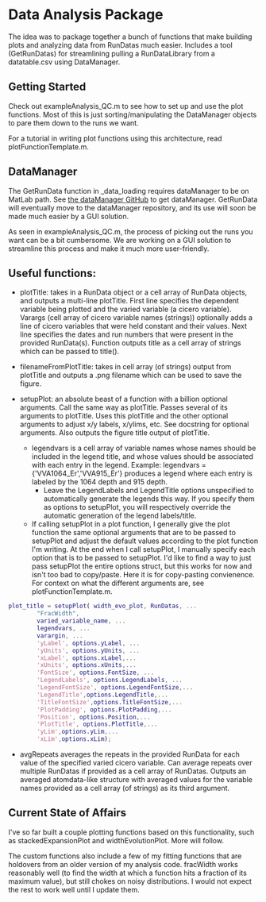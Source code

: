 # Data Analysis Package

The idea was to package together a bunch of functions that make building plots and analyzing data from RunDatas much easier. Includes a tool (GetRunDatas) for streamlining pulling a RunDataLibrary from a datatable.csv using DataManager.

## Getting Started
Check out exampleAnalysis_QC.m to see how to set up and use the plot functions. Most of this is just sorting/manipulating the DataManager objects to pare them down to the runs we want.

For a tutorial in writing plot functions using this architecture, read plotFunctionTemplate.m.

## DataManager
The GetRunData function in _data_loading requires dataManager to be on MatLab path. See [the dataManager GitHub](https://github.com/weldlabucsb/dataManager) to get dataManager. GetRunData will eventually move to the dataManager repository, and its use will soon be made much easier by a GUI solution.

As seen in exampleAnalysis_QC.m, the process of picking out the runs you want can be a bit cumbersome. We are working on a GUI solution to streamline this process and make it much more user-friendly.
## Useful functions:
- plotTitle: takes in a RunData object or a cell array of RunData objects, and outputs a multi-line plotTitle. First line specifies the dependent variable being plotted and the varied variable (a cicero variable). Varargs (cell array of cicero variable names (strings)) optionally adds a line of cicero variables that were held constant and their values. Next line specifies the dates and run numbers that were present in the provided RunData(s). Function outputs title as a cell array of strings which can be passed to title().

- filenameFromPlotTitle: takes in cell array (of strings) output from plotTitle and outputs a .png filename which can be used to save the figure.

- setupPlot: an absolute beast of a function with a billion optional arguments. Call the same way as plotTitle. Passes several of its arguments to plotTitle. Uses this plotTitle and the other optional arguments to adjust x/y labels, x/ylims, etc. See docstring for optional arguments. Also outputs the figure title output of plotTitle.
    - legendvars is a cell array of variable names whose names should be included in the legend title, and whose values should be associated with each entry in the legend. Example: legendvars = {'VVA1064_Er','VVA915_Er'} produces a legend where each entry is labeled by the 1064 depth and 915 depth.
        - Leave the LegendLabels and LegendTitle options unspecified to automatically generate the legends this way. If you specify them as options to setupPlot, you will respectively override the automatic generation of the legend labels/title.
    - If calling setupPlot in a plot function, I generally give the plot function the same optional arguments that are to be passed to setupPlot and adjust the default values according to the plot function I'm writing. At the end when I call setupPlot, I manually specify each option that is to be passed to setupPlot. I'd like to find a way to just pass setupPlot the entire options struct, but this works for now and isn't too bad to copy/paste. Here it is for copy-pasting convienence. For context on what the different arguments are, see plotFunctionTemplate.m.

```matlab
plot_title = setupPlot( width_evo_plot, RunDatas, ...
        "FracWidth", 
        varied_variable_name, ...
        legendvars, ...
        varargin, ...
        'yLabel', options.yLabel, ...
        'yUnits', options.yUnits, ...
        'xLabel', options.xLabel,...
        'xUnits', options.xUnits,...
        'FontSize', options.FontSize, ...
        'LegendLabels', options.LegendLabels, ...
        'LegendFontSize', options.LegendFontSize,...
        'LegendTitle',options.LegendTitle,...
        'TitleFontSize',options.TitleFontSize,...
        'PlotPadding', options.PlotPadding,...
        'Position', options.Position,...
        'PlotTitle', options.PlotTitle,...
        'yLim',options.yLim,...
        'xLim',options.xLim);
```

- avgRepeats averages the repeats in the provided RunData for each value of the specified varied cicero variable. Can average repeats over multiple RunDatas if provided as a cell array of RunDatas. Outputs an averaged atomdata-like structure with averaged values for the variable names provided as a cell array (of strings) as its third argument.

## Current State of Affairs
I've so far built a couple plotting functions based on this functionality, such as stackedExpansionPlot and widthEvolutionPlot. More will follow.

The custom functions also include a few of my fitting functions that are holdovers from an older version of my analysis code. fracWidth works reasonably well (to find the width at which a function hits a fraction of its maximum value), but still chokes on noisy distributions. I would not expect the rest to work well until I update them.